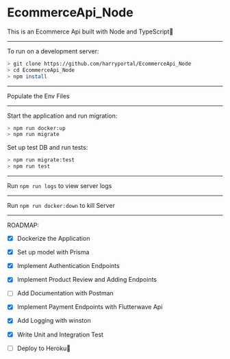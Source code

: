 # EcommerceApi_Node
This is an Ecommerce Api built with Node and TypeScript:rocket:

***
To run on a development server: 

```sh
> git clone https://github.com/harryportal/EcommerceApi_Node
> cd EcommerceApi_Node
> npm install
```
***
Populate the Env Files
***
Start the application and run migration:
```sh
> npm run docker:up
> npm run migrate
```

Set up test DB and run tests:
```sh
> npm run migrate:test
> npm run test
```
***
Run `npm run logs` to view server logs
***
Run `npm run docker:down` to kill Server
***
ROADMAP:
- [x] Dockerize the Application
- [x] Set up model with Prisma
- [x] Implement Authentication Endpoints
- [x] Implement Product Review and Adding Endpoints
- [ ] Add Documentation with Postman
- [x] Implement Payment Endpoints with Flutterwave Api
- [x] Add Logging with winston
- [x] Write Unit and Integration Test
- [ ] Deploy to Heroku:rocket: 

